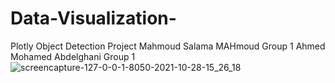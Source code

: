 # Data-Visualization-
Plotly Object Detection Project 
Mahmoud Salama MAHmoud Group 1
Ahmed Mohamed Abdelghani Group 1
![screencapture-127-0-0-1-8050-2021-10-28-15_26_18](https://user-images.githubusercontent.com/65201283/139266249-7efd4904-abe9-43bb-9d96-ca9eee1e59e4.png)
